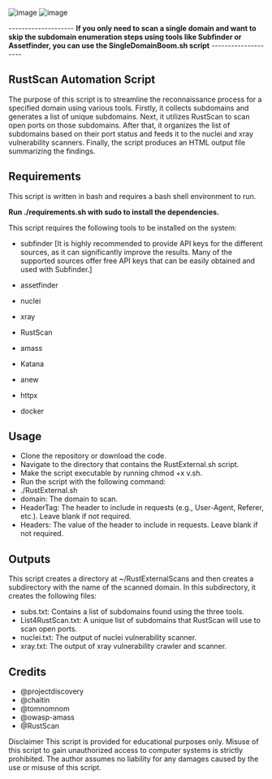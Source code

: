 ![image](https://user-images.githubusercontent.com/97190263/229495028-3b766fd4-d825-456d-a721-bb89ff6fce45.png)
![image](https://user-images.githubusercontent.com/97190263/229516243-c222f25f-e46a-44f6-befe-d180c55ed9b0.png)


-------------------- **If you only need to scan a single domain and want to skip the subdomain enumeration steps using tools like Subfinder or Assetfinder, you can use the SingleDomainBoom.sh script** --------------------

## RustScan Automation Script ##
The purpose of this script is to streamline the reconnaissance process for a specified domain using various tools. Firstly, it collects subdomains and generates a list of unique subdomains. Next, it utilizes RustScan to scan open ports on those subdomains. After that, it organizes the list of subdomains based on their port status and feeds it to the nuclei and xray vulnerability scanners. Finally, the script produces an HTML output file summarizing the findings.

## Requirements ##
This script is written in bash and requires a bash shell environment to run.

**Run  ./requirements.sh with sudo to install the dependencies.**

This script requires the following tools to be installed on the system:

* subfinder [It is highly recommended to provide API keys for the different sources, as it can significantly improve the results. Many of the supported sources offer free API keys that can be easily obtained and used with Subfinder.]

* assetfinder
* nuclei 
* xray 
* RustScan
* amass
* Katana 
* anew 
* httpx 
* docker

## Usage ##
* Clone the repository or download the code.
* Navigate to the directory that contains the RustExternal.sh script.
* Make the script executable by running chmod +x v.sh.
* Run the script with the following command:
* ./RustExternal.sh <domain> <HeaderTag> <Headers>
* domain: The domain to scan.
* HeaderTag: The header to include in requests (e.g., User-Agent, Referer, etc.). Leave blank if not required.
* Headers: The value of the header to include in requests. Leave blank if not required.

## Outputs ##
This script creates a directory at ~/RustExternalScans and then creates a subdirectory with the name of the scanned domain. In this subdirectory, it creates the following files:

* subs.txt: Contains a list of subdomains found using the three tools.
* List4RustScan.txt: A unique list of subdomains that RustScan will use to scan open ports.
* nuclei.txt: The output of nuclei vulnerability scanner.
* xray.txt: The output of xray vulnerability crawler and scanner.
  
## Credits ##
  
* @projectdiscovery
* @chaitin
* @tomnomnom
* @owasp-amass
* @RustScan
 


Disclaimer
This script is provided for educational purposes only. Misuse of this script to gain unauthorized access to computer systems is strictly prohibited. The author assumes no liability for any damages caused by the use or misuse of this script.
